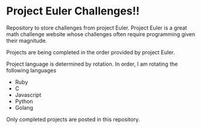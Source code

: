 # Project Euler Challenges!!

Repository to store challenges from project Euler.  Project Euler is a great math challenge website whose challenges often require programming given their magnitude.

Projects are being completed in the order provided by project Euler.

Project language is determined by rotation.  In order, I am rotating the following languages

* Ruby
* C
* Javascript
* Python
* Golang

Only completed projects are posted in this repository.
